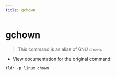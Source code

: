 ```yaml
---
title: gchown
---
```

# gchown

> This command is an alias of GNU `chown`.

- View documentation for the original command:

`tldr -p linux chown`
